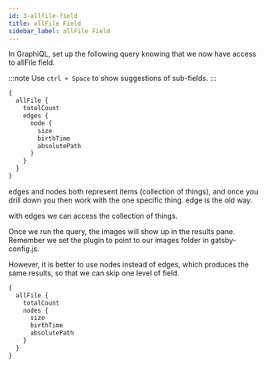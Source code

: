 ```yaml
---
id: 3-allfile-field
title: allFile Field
sidebar_label: allFile Field
---
```


In GraphiQL, set up the following query knowing that we now have access to allFile field.

:::note
Use `ctrl + Space` to show suggestions of sub-fields.
:::

```graphql
{
  allFile {
    totalCount
    edges {
      node {
        size
        birthTime
        absolutePath
      }
    }
  }
}
```

edges and nodes both represent items (collection of things), and once you drill down you then work with the one specific thing. edge is the old way.

with edges we can access the collection of things.

Once we run the query, the images will show up in the results pane. Remember we set the plugin to point to our images folder in gatsby-config.js.

However, it is better to use nodes instead of edges, which produces the same results, so that we can skip one level of field.

```graphql
{
  allFile {
    totalCount
    nodes {
      size
      birthTime
      absolutePath
    }
  }
}
```
